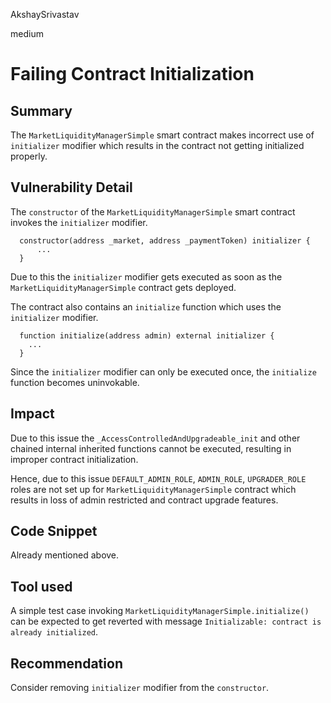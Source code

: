 AkshaySrivastav

medium

# Failing Contract Initialization

## Summary
The `MarketLiquidityManagerSimple` smart contract makes incorrect use of `initializer` modifier which results in the contract not getting initialized properly.

## Vulnerability Detail
The `constructor` of the `MarketLiquidityManagerSimple` smart contract invokes the `initializer` modifier.
```
  constructor(address _market, address _paymentToken) initializer {
      ...
  }
```
Due to this the `initializer` modifier gets executed as soon as the `MarketLiquidityManagerSimple` contract gets deployed.

The contract also contains an `initialize` function which uses the `initializer` modifier.
```
  function initialize(address admin) external initializer {
    ...
  }
```
Since the `initializer` modifier can only be executed once, the `initialize` function becomes uninvokable.

## Impact
Due to this issue the `_AccessControlledAndUpgradeable_init`  and other chained internal inherited functions cannot be executed, resulting in improper contract initialization.

Hence, due to this issue `DEFAULT_ADMIN_ROLE`, `ADMIN_ROLE`, `UPGRADER_ROLE` roles are not set up for `MarketLiquidityManagerSimple` contract which results in loss of admin restricted and contract upgrade features.

## Code Snippet
Already mentioned above.

## Tool used
A simple test case invoking `MarketLiquidityManagerSimple.initialize()` can be expected to get reverted with message `Initializable: contract is already initialized`.

## Recommendation
Consider removing `initializer` modifier from the `constructor`.
